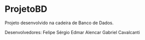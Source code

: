 # ProjetoBD
Projeto desenvolvido na cadeira de Banco de Dados. 

Desenvolvedores:
Felipe Sérgio 
Edmar Alencar 
Gabriel Cavalcanti 
